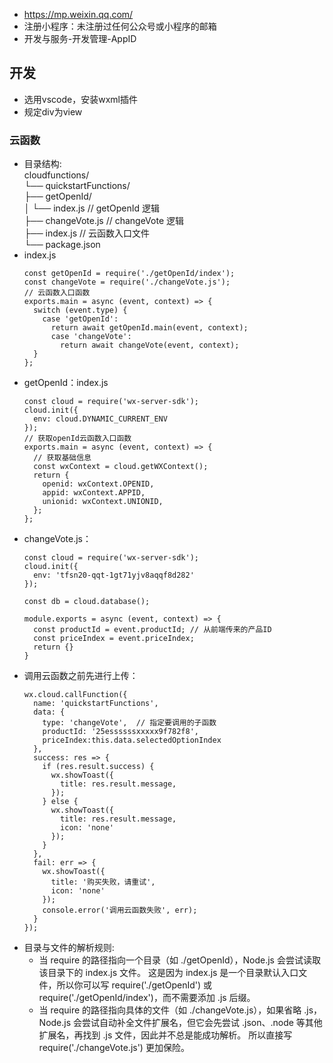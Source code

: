 - https://mp.weixin.qq.com/
- 注册小程序：未注册过任何公众号或小程序的邮箱
- 开发与服务-开发管理-AppID

## 开发
- 选用vscode，安装wxml插件
- 规定div为view
### 云函数
- 目录结构:  
  cloudfunctions/  
    └── quickstartFunctions/  
        ├── getOpenId/  
        │   └── index.js      // getOpenId 逻辑  
        ├── changeVote.js     // changeVote 逻辑  
        ├── index.js          // 云函数入口文件  
        └── package.json  
- index.js
  ```
  const getOpenId = require('./getOpenId/index');
  const changeVote = require('./changeVote.js');
  // 云函数入口函数
  exports.main = async (event, context) => {
    switch (event.type) {
      case 'getOpenId':
        return await getOpenId.main(event, context);
        case 'changeVote':
          return await changeVote(event, context);
    }
  };
  ```
- getOpenId：index.js
  ```
  const cloud = require('wx-server-sdk');
  cloud.init({
    env: cloud.DYNAMIC_CURRENT_ENV
  });
  // 获取openId云函数入口函数
  exports.main = async (event, context) => {
    // 获取基础信息
    const wxContext = cloud.getWXContext();
    return {
      openid: wxContext.OPENID,
      appid: wxContext.APPID,
      unionid: wxContext.UNIONID,
    };
  };
  ```
- changeVote.js：
  ```
  const cloud = require('wx-server-sdk');
  cloud.init({
    env: 'tfsn20-qqt-1gt71yjv8aqqf8d282'
  });
  
  const db = cloud.database();
  
  module.exports = async (event, context) => {
    const productId = event.productId; // 从前端传来的产品ID
    const priceIndex = event.priceIndex;
    return {}
  }
  ```
- 调用云函数之前先进行上传：
  ```
  wx.cloud.callFunction({
    name: 'quickstartFunctions',
    data: {
      type: 'changeVote',  // 指定要调用的子函数
      productId: '25essssssxxxxx9f782f8',
      priceIndex:this.data.selectedOptionIndex
    },
    success: res => {
      if (res.result.success) {
        wx.showToast({
          title: res.result.message,
        });
      } else {
        wx.showToast({
          title: res.result.message,
          icon: 'none'
        });
      }
    },
    fail: err => {
      wx.showToast({
        title: '购买失败，请重试',
        icon: 'none'
      });
      console.error('调用云函数失败', err);
    }
  });
  ```
- 目录与文件的解析规则:  
  - 当 require 的路径指向一个目录（如 ./getOpenId），Node.js 会尝试读取该目录下的 index.js 文件。
    这是因为 index.js 是一个目录默认入口文件，所以你可以写 require('./getOpenId') 或require('./getOpenId/index')，而不需要添加 .js 后缀。  
  - 当 require 的路径指向具体的文件（如 ./changeVote.js），如果省略 .js，Node.js 会尝试自动补全文件扩展名，但它会先尝试 .json、.node 等其他扩展名，再找到 .js 文件，因此并不总是能成功解析。
    所以直接写 require('./changeVote.js') 更加保险。
  
  

  

